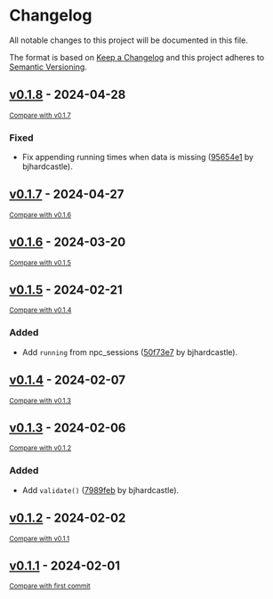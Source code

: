 # Changelog

All notable changes to this project will be documented in this file.

The format is based on [Keep a Changelog](http://keepachangelog.com/en/1.0.0/)
and this project adheres to [Semantic Versioning](http://semver.org/spec/v2.0.0.html).

<!-- insertion marker -->
## [v0.1.8](https://github.com/alleninstitute/npc_stim/releases/tag/v0.1.8) - 2024-04-28

<small>[Compare with v0.1.7](https://github.com/alleninstitute/npc_stim/compare/v0.1.7...v0.1.8)</small>

### Fixed

- Fix appending running times when data is missing ([95654e1](https://github.com/alleninstitute/npc_stim/commit/95654e13d886ff9e3bd3d77224a72aa07cc5f899) by bjhardcastle).

## [v0.1.7](https://github.com/alleninstitute/npc_stim/releases/tag/v0.1.7) - 2024-04-27

<small>[Compare with v0.1.6](https://github.com/alleninstitute/npc_stim/compare/v0.1.6...v0.1.7)</small>

## [v0.1.6](https://github.com/alleninstitute/npc_stim/releases/tag/v0.1.6) - 2024-03-20

<small>[Compare with v0.1.5](https://github.com/alleninstitute/npc_stim/compare/v0.1.5...v0.1.6)</small>

## [v0.1.5](https://github.com/alleninstitute/npc_stim/releases/tag/v0.1.5) - 2024-02-21

<small>[Compare with v0.1.4](https://github.com/alleninstitute/npc_stim/compare/v0.1.4...v0.1.5)</small>

### Added

- Add `running` from npc_sessions ([50f73e7](https://github.com/alleninstitute/npc_stim/commit/50f73e7226d655645f4fd09f1dca30c19e371210) by bjhardcastle).

## [v0.1.4](https://github.com/alleninstitute/npc_stim/releases/tag/v0.1.4) - 2024-02-07

<small>[Compare with v0.1.3](https://github.com/alleninstitute/npc_stim/compare/v0.1.3...v0.1.4)</small>

## [v0.1.3](https://github.com/alleninstitute/npc_stim/releases/tag/v0.1.3) - 2024-02-06

<small>[Compare with v0.1.2](https://github.com/alleninstitute/npc_stim/compare/v0.1.2...v0.1.3)</small>

### Added

- Add `validate()` ([7989feb](https://github.com/alleninstitute/npc_stim/commit/7989febaf906cefd133f6d4eea9ae4c1259deda8) by bjhardcastle).

## [v0.1.2](https://github.com/alleninstitute/npc_stim/releases/tag/v0.1.2) - 2024-02-02

<small>[Compare with v0.1.1](https://github.com/alleninstitute/npc_stim/compare/v0.1.1...v0.1.2)</small>

## [v0.1.1](https://github.com/alleninstitute/npc_stim/releases/tag/v0.1.1) - 2024-02-01

<small>[Compare with first commit](https://github.com/alleninstitute/npc_stim/compare/c91c29b8fcb9dac63514fd81edbb8387b27180c2...v0.1.1)</small>

